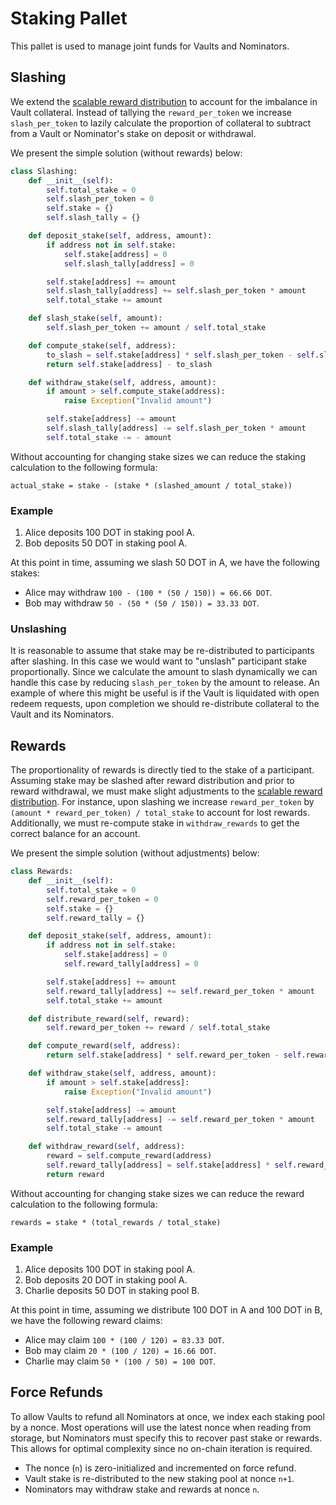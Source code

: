 # Staking Pallet

This pallet is used to manage joint funds for Vaults and Nominators.

## Slashing

We extend the [scalable reward distribution](https://solmaz.io/2019/02/24/scalable-reward-changing/) to account for the imbalance in Vault collateral. Instead of tallying the `reward_per_token` we increase `slash_per_token` to lazily calculate the proportion of collateral to subtract from a Vault or Nominator's stake on deposit or withdrawal.

We present the simple solution (without rewards) below:

```python
class Slashing:
    def __init__(self):
        self.total_stake = 0
        self.slash_per_token = 0
        self.stake = {}
        self.slash_tally = {}

    def deposit_stake(self, address, amount):
        if address not in self.stake:
            self.stake[address] = 0
            self.slash_tally[address] = 0

        self.stake[address] += amount
        self.slash_tally[address] += self.slash_per_token * amount
        self.total_stake += amount

    def slash_stake(self, amount):
        self.slash_per_token += amount / self.total_stake

    def compute_stake(self, address):
        to_slash = self.stake[address] * self.slash_per_token - self.slash_tally[address]
        return self.stake[address] - to_slash

    def withdraw_stake(self, address, amount):
        if amount > self.compute_stake(address):
            raise Exception("Invalid amount")

        self.stake[address] -= amount
        self.slash_tally[address] -= self.slash_per_token * amount
        self.total_stake -= - amount
```

Without accounting for changing stake sizes we can reduce the staking calculation to the following formula:

```
actual_stake = stake - (stake * (slashed_amount / total_stake))
```

### Example

1. Alice deposits 100 DOT in staking pool A.
2. Bob deposits 50 DOT in staking pool A.

At this point in time, assuming we slash 50 DOT in A, we have the following stakes:

- Alice may withdraw `100 - (100 * (50 / 150)) = 66.66 DOT`.
- Bob may withdraw `50 - (50 * (50 / 150)) = 33.33 DOT`.

### Unslashing

It is reasonable to assume that stake may be re-distributed to participants after slashing. In this case we would want to "unslash" participant stake proportionally. Since we calculate the amount to slash dynamically we can handle this case by reducing `slash_per_token` by the amount to release. An example of where this might be useful is if the Vault is liquidated with open redeem requests, upon completion we should re-distribute collateral to the Vault and its Nominators.

## Rewards

The proportionality of rewards is directly tied to the stake of a participant. Assuming stake may be slashed after reward distribution and prior to reward withdrawal, we must make slight adjustments to the [scalable reward distribution](https://solmaz.io/2019/02/24/scalable-reward-changing/). For instance, upon slashing we increase `reward_per_token` by `(amount * reward_per_token) / total_stake` to account for lost rewards. Additionally, we must re-compute stake in `withdraw_rewards` to get the correct balance for an account.

We present the simple solution (without adjustments) below:

```python
class Rewards:
    def __init__(self):
        self.total_stake = 0
        self.reward_per_token = 0
        self.stake = {}
        self.reward_tally = {}

    def deposit_stake(self, address, amount):
        if address not in self.stake:
            self.stake[address] = 0
            self.reward_tally[address] = 0

        self.stake[address] += amount
        self.reward_tally[address] += self.reward_per_token * amount
        self.total_stake += amount

    def distribute_reward(self, reward):
        self.reward_per_token += reward / self.total_stake

    def compute_reward(self, address):
        return self.stake[address] * self.reward_per_token - self.reward_tally[address]

    def withdraw_stake(self, address, amount):
        if amount > self.stake[address]:
            raise Exception("Invalid amount")

        self.stake[address] -= amount
        self.reward_tally[address] -= self.reward_per_token * amount
        self.total_stake -= amount

    def withdraw_reward(self, address):
        reward = self.compute_reward(address)
        self.reward_tally[address] = self.stake[address] * self.reward_per_token
        return reward
```

Without accounting for changing stake sizes we can reduce the reward calculation to the following formula:

```
rewards = stake * (total_rewards / total_stake)
```

### Example

1. Alice deposits 100 DOT in staking pool A.
2. Bob deposits 20 DOT in staking pool A.
3. Charlie deposits 50 DOT in staking pool B.

At this point in time, assuming we distribute 100 DOT in A and 100 DOT in B, we have the following reward claims:

- Alice may claim `100 * (100 / 120) = 83.33 DOT`.
- Bob may claim `20 * (100 / 120) = 16.66 DOT`.
- Charlie may claim `50 * (100 / 50) = 100 DOT`.

## Force Refunds

To allow Vaults to refund all Nominators at once, we index each staking pool by a nonce. Most operations will use the latest nonce when reading from storage, but Nominators must specify this to recover past stake or rewards. This allows for optimal complexity since no on-chain iteration is required.

- The nonce (`n`) is zero-initialized and incremented on force refund.
- Vault stake is re-distributed to the new staking pool at nonce `n+1`.
- Nominators may withdraw stake and rewards at nonce `n`.
